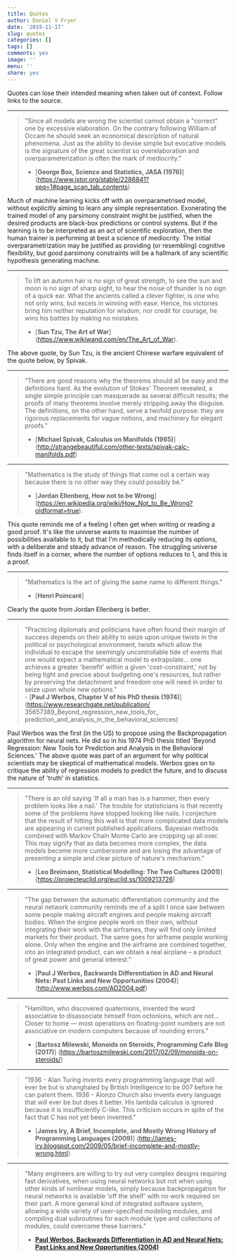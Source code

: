 ```yaml
---
title: Quotes
author: Daniel V Fryer
date: '2019-11-17'
slug: quotes
categories: []
tags: []
comments: yes
image: ''
menu: ''
share: yes
---
```


Quotes can lose their intended meaning when taken out of context.
Follow links to the source.


---

> "Since all models are wrong the scientist cannot obtain a "correct" one 
> by excessive elaboration. On the contrary following William of Occam 
> he should seek an economical description of natural phenomena.
> Just as the ability to devise simple but evocative models is the 
> signature of the great scientist so overelaboration 
> and overparameterization is often the mark of mediocrity." </br>
> - [**George Box, Science and Statistics, JASA (1976)**]
(https://www.jstor.org/stable/2286841?seq=1#page_scan_tab_contents)

Much of machine learning kicks off with an overparametrised model, 
without explicitly aiming to learn any simple representation. Exonerating
the trained model of any parsimony constraint might be justified,
when the desired products are black-box predictions or control systems.
But if the learning is to be interpreted as an act of scientific exploration,
then the human trainer is performing at best a science of mediocrity.
The initial overparametrization may be justified as 
providing (or resembling) cognitive flexibility, but good
parsimony constraints will be a hallmark of any 
scientific hypothesis generating machine.

---

> To lift an autumn hair is no sign of great strength, to see the sun 
> and moon is no sign of sharp sight, to hear the noise of thunder 
> is no sign of a quick ear. What the ancients called a clever 
> fighter, is one who not only wins, but excels in winning with ease. 
> Hence, his victories bring him neither reputation for wisdom, 
> nor credit for courage, he wins his battles by making no mistakes.
> - [**Sun Tzu, The Art of War**]
(https://www.wikiwand.com/en/The_Art_of_War).

The above quote, by Sun Tzu, is the ancient Chinese warfare equivalent 
of the quote below, by Spivak.

--- 

> "There are good reasons why the theorems should all be easy and the definitions hard. 
> As the evolution of Stokes' Theorem revealed, a single simple principle can masquerade 
> as several difficult results; the proofs of many theorems involve merely stripping away 
> the disguise. The  definitions, on the other hand, serve a twofold purpose: they are 
> rigorous replacements for vague notions, and machinery for elegant  proofs." </br>
> - [**Michael Spivak, Calculus on Manifolds (1965)**]
(http://strangebeautiful.com/other-texts/spivak-calc-manifolds.pdf)



---



> "Mathematics is the study of things that come out a certain way 
> because there is no other way they could possibly be." 
> - [**Jordan Ellenberg, How not to be Wrong**]
(https://en.wikipedia.org/wiki/How_Not_to_Be_Wrong?oldformat=true).

This quote reminds me of a feeling I often get when writing or reading a
good proof. It's like the universe wants to maximise the number of
possibilities available to it, but that I'm methodically reducing
its options, with a deliberate and steady advance of reason. The
struggling universe finds itself in a corner, where the number of
options reduces to 1, and this is a proof.

---

> "Mathematics is the art of giving the same name to different things."
> - [**Henri Poincaré**]

Clearly the quote from Jordan Ellenberg is better.

---


> "Practicing diplomats and politicians have often found their margin 
> of success depends on their ability to seize upon unique twists
> in the political or psychological environment, twists which allow
> the individual to escape the seemingly uncontrollable tide of events
> that one would expect a mathematical model to extrapolate... 
> one achieves a greater 'benefit' within a given 'cost-constraint,'
> not by being tight and precise about budgeting one's resources,
> but rather by preserving the detachment and freedom one will need
> in order to seize upon whole new options."</br>
>     - [**Paul J Werbos, Chapter V of his PhD thesis (1974)**]
(https://www.researchgate.net/publication/
35657389_Beyond_regression_new_tools_for_
prediction_and_analysis_in_the_behavioral_sciences)

Paul Werbos was the first (in the US) to propose using the
Backpropagation algorithm for neural nets. He did so in his 1974
PhD thesis titled 'Beyond Regression: New Tools for Prediction and 
Analysis in the Behavioral Sciences.' The above quote was part of
an argument for why political scientists may be skeptical of 
mathematical models. Werbos goes on to critique the ability of 
regression models to predict the future, and to discuss the
nature of 'truth' in statistics.

---

> "There is an old saying 'If all a man has is a hammer, then every problem looks like a nail.' 
> The trouble for statisticians is that recently some of the problems have stopped looking 
> like nails. I conjecture that the result of hitting this wall is that more complicated 
> data models are appearing in current published applications. Bayesian methods combined 
> with Markov Chain Monte Carlo are cropping up all over. This may signify that as data 
> becomes more complex, the data models become more cumbersome and are losing 
> the advantage of presenting a simple and clear picture of nature's mechanism."</br>
>    - [**Leo Breimann, Statistical Modelling: The Two Cultures (2001)**]
(https://projecteuclid.org/euclid.ss/1009213726)

---

> "The gap between the automatic differentiation community and the neural network community 
> reminds me of a split I once saw between some people making aircraft 
> engines and people making aircraft bodies. When the engine people work 
> on their own, without integrating their work with the airframes, 
> they will find only limited markets for their product. The same goes for 
> airframe people working alone. Only when the engine and the airframe 
> are combined together, into an integrated product, can we obtain a 
> real airplane – a product of great power and general interest."</br>
> - [**Paul J Werbos, Backwards Differentiation in AD and Neural Nets: Past Links and New Opportunities (2004)**]
(http://www.werbos.com/AD2004.pdf)

---

> "Hamilton, who discovered quaternions, invented the word associative to disassociate 
> himself from octonions, which are not... Closer to home — most operations on 
> floating-point numbers are not associative on modern computers 
> because of rounding errors." </br>
> - [**Bartosz Milewski, Monoids on Steroids, Programming Cafe Blog (2017)**]
(https://bartoszmilewski.com/2017/02/09/monoids-on-steroids/)


---

> "1936 - Alan Turing invents every programming language that will ever be but
> is shanghaied by British Intelligence to be 007 before he can patent them.
> 1936 - Alonzo Church also invents every language that will ever be but does it better. 
> His lambda calculus is ignored because it is insufficiently C-like. 
> This criticism occurs in spite of the fact that C has not yet been invented."</br>
> - [**James Iry, A Brief, Incomplete, and Mostly Wrong History of Programming Languages (2009)**]
(http://james-iry.blogspot.com/2009/05/brief-incomplete-and-mostly-wrong.html)

---

> "Many engineers are willing to try out very complex designs requiring fast derivatives, 
> when using neural networks but not when using other kinds of nonlinear models, 
> simply because backpropagation for neural networks is available 'off the shelf' with 
> no work required on their part. A more general kind of integrated software system, 
> allowing a wide variety of user-specified modeling modules, and compiling dual 
> subroutines for each module type and collections of modules, could overcome these barriers."</br>
> - [**Paul Werbos, Backwards Differentiation in AD and Neural Nets: Past Links and New Opportunities (2004)**](http://www.werbos.com/AD2004.pdf)


